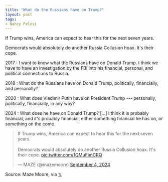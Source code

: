 ```yaml
---
title: "What do the Russians have on Trump?"
layout: post
tags:
- Nancy Pelosi
---
```


If Trump wins, America can expect to hear this for the next seven years.

Democrats would absolutely do another Russia Collusion hoax. It's their cope.

2017
: I want to know what the Russians have on Donald Trump. I think we have to have an investigation by the FBI into his financial, personal, and political connections to Russia.

2018
: What do the Russians have on Donald Trump, politically, financially, and personally?

2020
: What does Vladimir Putin have on President Trump --- personally, politically, financially, in any way?

2024
: What does he have on Donald Trump? [...] I think it is probably financial, and it's probably financial, either something financial he has on, or something on the come.

<blockquote class="twitter-tweet"><p lang="en" dir="ltr">If Trump wins, America can expect to hear this for the next seven years. <br /><br />Democrats would absolutely do another Russia Collusion hoax. It&#39;s their cope. <a href="https://t.co/1QMuFimCRQ">pic.twitter.com/1QMuFimCRQ</a></p>&mdash; MAZE (@mazemoore) <a href="https://twitter.com/mazemoore/status/1831365467430384112?ref_src=twsrc%5Etfw">September 4, 2024</a></blockquote> <script async src="https://platform.twitter.com/widgets.js" charset="utf-8"></script>

Source: Maze Moore, via [𝕏](https://x.com)
